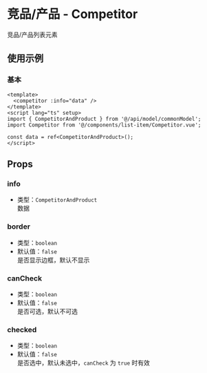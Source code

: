 # 竞品/产品 - Competitor
竞品/产品列表元素

## 使用示例
### 基本
```vue
<template>
  <competitor :info="data" />
</template>
<script lang="ts" setup>
import { CompetitorAndProduct } from '@/api/model/commonModel';
import Competitor from '@/components/list-item/Competitor.vue';

const data = ref<CompetitorAndProduct>();
</script>
```

## Props

### info
- 类型：`CompetitorAndProduct`  
数据

### border
- 类型：`boolean`
- 默认值：`false`  
是否显示边框，默认不显示

### canCheck
- 类型：`boolean`
- 默认值：`false`  
是否可选，默认不可选

### checked
- 类型：`boolean`
- 默认值：`false`  
是否选中，默认未选中，`canCheck` 为 `true` 时有效
